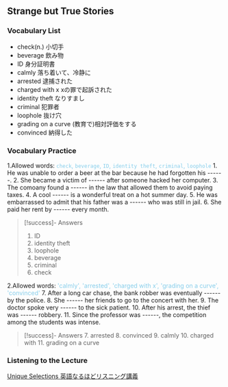 ## Strange but True Stories

### Vocabulary List
- check(n.)
    小切手
- beverage
    飲み物
- ID
    身分証明書
- calmly
    落ち着いて、冷静に
- arrested
    逮捕された
- charged with x
    xの罪で起訴された
- identity theft
    なりすまし
- criminal
    犯罪者
- loophole
    抜け穴
- grading on a curve
    (教育で)相対評価をする
- convinced
    納得した

### Vocabulary Practice
1.Allowed words: <span style="color: #87CEEB;"> `check`, `beverage`, `ID`, `identity theft`, `criminal`, `loophole` </span>
    1. He was unable to order a beer at the bar because he had forgotten his ------.
    2. She became a victim of ------ after someone hacked her computer.
    3. The comoany found a ------ in the law that allowed them to avoid paying taxes.
    4. A cool ------ is a wonderful treat on a hot summer day.
    5. He was embarrassed to admit that his father was a ------ who was still in jail.
    6. She paid her rent by ------ every month.
> [!success]- Answers 
> 1. ID
> 2. identity theft
> 3. loophole
> 4. beverage
> 5. criminal
> 6. check

2.Allowed words: <span style="color: #87CEEB;"> 'calmly', 'arrested', 'charged with x', 'grading on a curve', 'convinced' </span>
    7. After a long car chase, the bank robber was eventually ------ by the police.
    8.  She ------ her friends to go to the concert with her.
    9.  The doctor spoke very ------ to the sick patient.
    10. After his arrest, the thief was ------ robbery.
    11. Since the professor was ------, the competition among the students was intense.
> [!success]- Answers
> 7. arrested
> 8. convinced
> 9. calmly
> 10. charged with
> 11. grading on a curve

### Listening to the Lecture
[Unique Selections 英語なるほどリスニング講義](https://shohakusha.com/streaming#anchorlink-list-menu)
